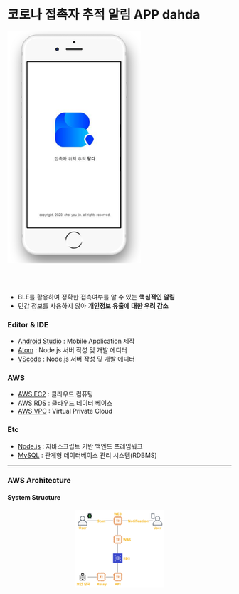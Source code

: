 # 코로나 접촉자 추적 알림 APP  dahda
<img src="./img/loding.png" width = 300>


<br><br>
* BLE를 활용하여 정확한 접촉여부를 알 수 있는 **핵심적인 알림**
* 민감 정보를 사용하지 않아 **개인정보 유출에 대한 우려 감소**




### Editor & IDE
- [Android Studio](https://developer.android.com/studio/index.html) : Mobile Application 제작
- [Atom](https://atom.io) : Node.js 서버 작성 및 개발 에디터
- [VScode](https://https://code.visualstudio.com/) : Node.js 서버 작성 및 개발 에디터

### AWS
- [AWS EC2](https://aws.amazon.com/ko/ec2/) : 클라우드 컴퓨팅
- [AWS RDS](https://aws.amazon.com/ko/rds/) : 클라우드 데이터 베이스
- [AWS VPC](https://aws.amazon.com/ko/vpc/) : Virtual Private Cloud

### Etc
- [Node.js](https://nodejs.org/) : 자바스크립트 기반 백엔드 프레임워크
- [MySQL](https://www.mysql.com) : 관계형 데이터베이스 관리 시스템(RDBMS)

------
### AWS Architecture
#### System Structure
<center><img src="./img/system.png" width=200></center>